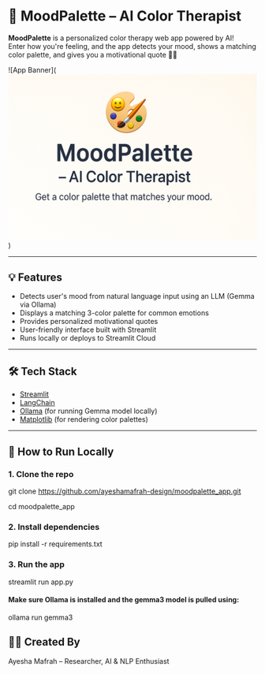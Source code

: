 # 🎨 MoodPalette – AI Color Therapist

**MoodPalette** is a personalized color therapy web app powered by AI!  
Enter how you're feeling, and the app detects your mood, shows a matching color palette, and gives you a motivational quote 💬💖

![App Banner](![App Banner](https://github.com/ayeshamafrah-design/moodpallete_app/blob/main/Image.png)
)


---

## 💡 Features

- Detects user's mood from natural language input using an LLM (Gemma via Ollama)
- Displays a matching 3-color palette for common emotions
- Provides personalized motivational quotes
- User-friendly interface built with Streamlit
- Runs locally or deploys to Streamlit Cloud

---

## 🛠️ Tech Stack

- [Streamlit](https://streamlit.io/)
- [LangChain](https://www.langchain.com/)
- [Ollama](https://ollama.com/) (for running Gemma model locally)
- [Matplotlib](https://matplotlib.org/) (for rendering color palettes)

---

## 🚀 How to Run Locally

### 1. Clone the repo

git clone https://github.com/ayeshamafrah-design/moodpalette_app.git

cd moodpalette_app

### 2. Install dependencies

pip install -r requirements.txt

### 3. Run the app

streamlit run app.py
#### Make sure Ollama is installed and the gemma3 model is pulled using:
ollama run gemma3

## 👩‍💻 Created By
Ayesha Mafrah – Researcher, AI & NLP Enthusiast
